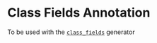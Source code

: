 # Class Fields Annotation

To be used with the [`class_fields`][1] generator

[1]: https://pub.dev/packages/class_fields
